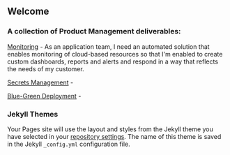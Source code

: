 ## Welcome

### A collection of Product Management deliverables:

[Monitoring](https://github.com/sjpigeon/Product-Management/Monitoring.md) - As an application team, I need an automated solution that enables monitoring of cloud-based resources so that I'm enabled to create custom dashboards, reports and alerts and respond in a way that reflects the needs of my customer.

[Secrets Management](https://github.com/sjpigeon/Product-Management/Secrets-Management.md) - 

[Blue-Green Deployment](https://github.com/sjpigeon/Product-Management/Blue-Green.md) -



### Jekyll Themes

Your Pages site will use the layout and styles from the Jekyll theme you have selected in your [repository settings](https://github.com/sjpigeon/Product-Management/settings). The name of this theme is saved in the Jekyll `_config.yml` configuration file.
